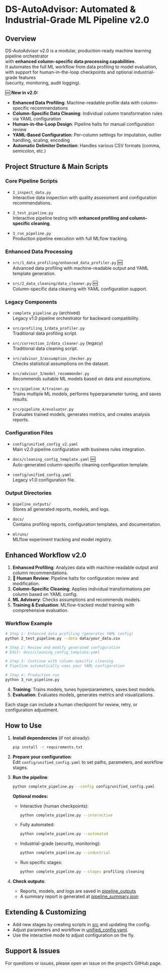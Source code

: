 DS-AutoAdvisor: Automated & Industrial-Grade ML Pipeline v2.0
==============================================================

Overview
--------
DS-AutoAdvisor v2.0 is a modular, production-ready machine learning pipeline orchestrator  
with **enhanced column-specific data processing capabilities**.  
It automates the full ML workflow from data profiling to model evaluation,  
with support for human-in-the-loop checkpoints and optional industrial-grade features  
(security, monitoring, audit logging).

🆕 **New in v2.0:**
- **Enhanced Data Profiling**: Machine-readable profile data with column-specific recommendations
- **Column-Specific Data Cleaning**: Individual column transformation rules via YAML configuration  
- **Human-in-the-Loop Design**: Pipeline halts for manual configuration review
- **YAML-Based Configuration**: Per-column settings for imputation, outlier handling, scaling, encoding
- **Automatic Delimiter Detection**: Handles various CSV formats (comma, semicolon, etc.)

Project Structure & Main Scripts
-------------------------------

### **Core Pipeline Scripts**
- `1_inspect_data.py`  
    Interactive data inspection with quality assessment and configuration recommendations.

- `2_test_pipeline.py`  
    Interactive pipeline testing with **enhanced profiling and column-specific cleaning**.

- `3_run_pipeline.py`  
    Production pipeline execution with full MLflow tracking.

### **Enhanced Data Processing**
- `src/1_data_profiling/enhanced_data_profiler.py` 🆕  
    Advanced data profiling with machine-readable output and YAML template generation.

- `src/2_data_cleaning/data_cleaner.py` 🆕  
    Column-specific data cleaning with YAML configuration support.

### **Legacy Components**
- `complete_pipeline.py` (archived)  
    Legacy v1.0 pipeline orchestrator for backward compatibility.

- `src/profiling_1/data_profiler.py`  
    Traditional data profiling script.

- `src/correction_2/data_cleaner.py` (legacy)  
    Traditional data cleaning script.

- `src/advisor_3/assumption_checker.py`  
    Checks statistical assumptions on the dataset.

- `src/advisor_3/model_recommender.py`  
    Recommends suitable ML models based on data and assumptions.

- `src/pipeline_4/trainer.py`  
    Trains multiple ML models, performs hyperparameter tuning, and saves results.

- `src/pipeline_4/evaluator.py`  
    Evaluates trained models, generates metrics, and creates analysis reports.

### **Configuration Files**
- `config/unified_config_v2.yaml`  
    Main v2.0 pipeline configuration with business rules integration.

- `docs/cleaning_config_template.yaml` 🆕  
    Auto-generated column-specific cleaning configuration template.

- `config/unified_config.yaml`  
    Legacy v1.0 configuration file.

### **Output Directories**
- `pipeline_outputs/`  
    Stores all generated reports, models, and logs.

- `docs/`  
    Contains profiling reports, configuration templates, and documentation.

- `mlruns/`  
    MLflow experiment tracking and model registry.

Enhanced Workflow v2.0
----------------------

1. **Enhanced Profiling**: Analyzes data with machine-readable output and column recommendations.
2. **🛑 Human Review**: Pipeline halts for configuration review and modification.
3. **Column-Specific Cleaning**: Applies individual transformations per column based on YAML config.
4. **ML Advisory**: Checks assumptions and recommends models.
5. **Training & Evaluation**: MLflow-tracked model training with comprehensive evaluation.

### **Workflow Example**
```bash
# Step 1: Enhanced data profiling (generates YAML config)
python 2_test_pipeline.py --data data/your_data.csv

# Step 2: Review and modify generated configuration
# Edit: docs/cleaning_config_template.yaml

# Step 3: Continue with column-specific cleaning
# Pipeline automatically uses your YAML configuration

# Step 4: Production run
python 3_run_pipeline.py
```
4. **Training**: Trains models, tunes hyperparameters, saves best models.
5. **Evaluation**: Evaluates models, generates metrics and visualizations.

Each stage can include a human checkpoint for review, retry, or configuration adjustment.

How to Use
----------

1. **Install dependencies** (if not already):

    ```sh
    pip install -r requirements.txt
    ```

2. **Prepare your configuration**:  
    Edit `config/unified_config.yaml` to set paths, parameters, and workflow stages.

3. **Run the pipeline**:

    ```sh
    python complete_pipeline.py --config config/unified_config.yaml
    ```

    **Optional modes:**

    - Interactive (human checkpoints):  
      ```sh
      python complete_pipeline.py --interactive
      ```
    - Fully automated:  
      ```sh
      python complete_pipeline.py --automated
      ```
    - Industrial-grade (security, monitoring):  
      ```sh
      python complete_pipeline.py --industrial
      ```
    - Run specific stages:  
      ```sh
      python complete_pipeline.py --stages profiling cleaning
      ```

4. **Check outputs**:
    - Reports, models, and logs are saved in [pipeline_outputs](http://_vscodecontentref_/1)
    - A summary report is generated at [pipeline_summary.json](http://_vscodecontentref_/2)

Extending & Customizing
-----------------------
- Add new stages by creating scripts in [src](http://_vscodecontentref_/3) and updating the config.
- Adjust parameters and workflow in [unified_config.yaml](http://_vscodecontentref_/4).
- Use the interactive mode to adjust configuration on the fly.

Support & Issues
----------------
For questions or issues, please open an issue on the project’s GitHub page.